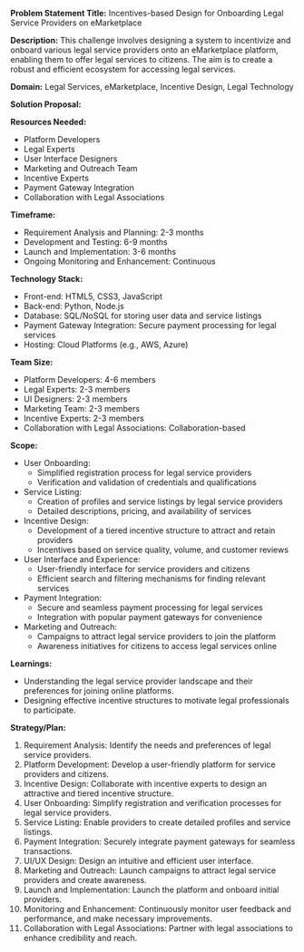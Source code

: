 **Problem Statement Title:** Incentives-based Design for Onboarding Legal Service Providers on eMarketplace

**Description:** This challenge involves designing a system to incentivize and onboard various legal service providers onto an eMarketplace platform, enabling them to offer legal services to citizens. The aim is to create a robust and efficient ecosystem for accessing legal services.

**Domain:** Legal Services, eMarketplace, Incentive Design, Legal Technology

**Solution Proposal:**

**Resources Needed:**
- Platform Developers
- Legal Experts
- User Interface Designers
- Marketing and Outreach Team
- Incentive Experts
- Payment Gateway Integration
- Collaboration with Legal Associations

**Timeframe:**
- Requirement Analysis and Planning: 2-3 months
- Development and Testing: 6-9 months
- Launch and Implementation: 3-6 months
- Ongoing Monitoring and Enhancement: Continuous

**Technology Stack:**
- Front-end: HTML5, CSS3, JavaScript
- Back-end: Python, Node.js
- Database: SQL/NoSQL for storing user data and service listings
- Payment Gateway Integration: Secure payment processing for legal services
- Hosting: Cloud Platforms (e.g., AWS, Azure)

**Team Size:**
- Platform Developers: 4-6 members
- Legal Experts: 2-3 members
- UI Designers: 2-3 members
- Marketing Team: 2-3 members
- Incentive Experts: 2-3 members
- Collaboration with Legal Associations: Collaboration-based

**Scope:**
- User Onboarding:
  - Simplified registration process for legal service providers
  - Verification and validation of credentials and qualifications
- Service Listing:
  - Creation of profiles and service listings by legal service providers
  - Detailed descriptions, pricing, and availability of services
- Incentive Design:
  - Development of a tiered incentive structure to attract and retain providers
  - Incentives based on service quality, volume, and customer reviews
- User Interface and Experience:
  - User-friendly interface for service providers and citizens
  - Efficient search and filtering mechanisms for finding relevant services
- Payment Integration:
  - Secure and seamless payment processing for legal services
  - Integration with popular payment gateways for convenience
- Marketing and Outreach:
  - Campaigns to attract legal service providers to join the platform
  - Awareness initiatives for citizens to access legal services online

**Learnings:**
- Understanding the legal service provider landscape and their preferences for joining online platforms.
- Designing effective incentive structures to motivate legal professionals to participate.

**Strategy/Plan:**
1. Requirement Analysis: Identify the needs and preferences of legal service providers.
2. Platform Development: Develop a user-friendly platform for service providers and citizens.
3. Incentive Design: Collaborate with incentive experts to design an attractive and tiered incentive structure.
4. User Onboarding: Simplify registration and verification processes for legal service providers.
5. Service Listing: Enable providers to create detailed profiles and service listings.
6. Payment Integration: Securely integrate payment gateways for seamless transactions.
7. UI/UX Design: Design an intuitive and efficient user interface.
8. Marketing and Outreach: Launch campaigns to attract legal service providers and create awareness.
9. Launch and Implementation: Launch the platform and onboard initial providers.
10. Monitoring and Enhancement: Continuously monitor user feedback and performance, and make necessary improvements.
11. Collaboration with Legal Associations: Partner with legal associations to enhance credibility and reach.